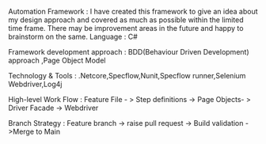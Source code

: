 Automation Framework : I have created this framework to give an idea about my design approach and covered as much as possible within the limited time frame. There may be improvement areas in the future and happy to brainstorm on the same.
Language : C#

Framework development approach : BDD(Behaviour Driven Development) approach ,Page Object Model

Technology & Tools : .Netcore,Specflow,Nunit,Specflow runner,Selenium Webdriver,Log4j

High-level Work Flow : Feature File - > Step definitions -> Page Objects- > Driver Facade -> Webdriver

Branch Strategy : Feature branch -> raise pull request -> Build validation - >Merge to Main
